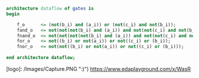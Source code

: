 
```vhdl
architecture dataflow of gates is
begin

    f_o      <= (not(b_i) and (a_i)) or (not(c_i) and not(b_i));
    fand_o   <= not(not(not(b_i) and (a_i)) and not(not(c_i) and not(b_i)));
    fnand_o  <= not(not(not(not(b_i) and (a_i)) and not(not(c_i) and not(b_i))));
    for_o    <= not((b_i) or not(a_i)) or not((c_i) or (b_i));
    fnor_o   <= not(not((b_i) or not(a_i)) or not((c_i) or (b_i)));
    
end architecture dataflow;
```
[logo]: /Images/Capture.PNG ":)")
https://www.edaplayground.com/x/WasR
